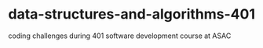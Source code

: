 # data-structures-and-algorithms-401
coding challenges during 401 software development course at ASAC
